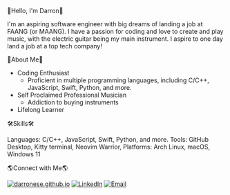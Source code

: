 👋Hello, I'm Darron👋

I'm an aspiring software engineer with big dreams of landing a job at FAANG (or MAANG). I have a passion for coding and love to create and play music, with the electric guitar being my main instrument. I aspire to one day land a job at a top tech company!

🎸About Me🎸

- Coding Enthusiast
  - Proficient in multiple programming languages, including C/C++, JavaScript, Swift, Python, and more.
- Self Proclaimed Professional Musician
  - Addiction to buying instruments
- Lifelong Learner

🛠️Skills🛠️

Languages: C/C++, JavaScript, Swift, Python, and more.
Tools: GitHub Desktop, Kitty terminal, Neovim Warrior,
Platforms: Arch Linux, macOS, Windows 11

🌎Connect with Me🌎

[![darronese.github.io](https://img.shields.io/badge/Website-Visit-blue?style=for-the-badge&logo=github)](https://darronese.github.io)
[![LinkedIn](https://img.shields.io/badge/LinkedIn-Profile-blue?style=for-the-badge&logo=linkedin)](https://www.linkedin.com/in/darronese/)
[![Email](https://img.shields.io/badge/Email-Reveal-green?style=for-the-badge&logo=gmail)](mailto:your-email@example.com)
